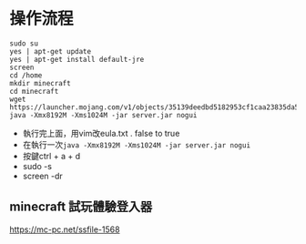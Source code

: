 # 操作流程
```
sudo su
yes | apt-get update
yes | apt-get install default-jre
screen
cd /home
mkdir minecraft
cd minecraft
wget https://launcher.mojang.com/v1/objects/35139deedbd5182953cf1caa23835da59ca3d7cd/server.jar
java -Xmx8192M -Xms1024M -jar server.jar nogui
```
- 執行完上面，用vim改eula.txt . false to true
- 在執行一次`java -Xmx8192M -Xms1024M -jar server.jar nogui`
- 按鍵ctrl + a + d 
- sudo -s 
- screen -dr

## minecraft 試玩體驗登入器
https://mc-pc.net/ssfile-1568
